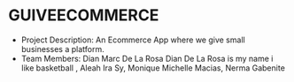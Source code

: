 # GUIVEECOMMERCE
- Project Description: An Ecommerce App where we give small businesses a platform.
- Team Members: Dian Marc De La Rosa
Dian De La Rosa is my name i like basketball
, Aleah Ira Sy, Monique Michelle Macias, Nerma Gabenite
